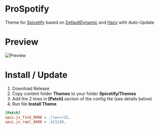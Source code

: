 # ProSpotify
Theme for [Spicetify](https://github.com/spicetify/spicetify-cli) based on [DefaultDynamic](https://github.com/JulienMaille/spicetify-dynamic-theme) and [Hazy](https://github.com/Astromations/Hazy) with Auto-Update

# Preview
![Preview]()

# Install / Update
1. Download Release
2. Copy content folder **Themes** to your folder **Spicetify/Themes**
3. Add the 2 lines in **[Patch]** section of the config file (see details below)
4. Run file **Install Theme**

```ini
[Patch]
xpui.js_find_8008 = ,(\w+=)32,
xpui.js_repl_8008 = ,${1}28,
```
